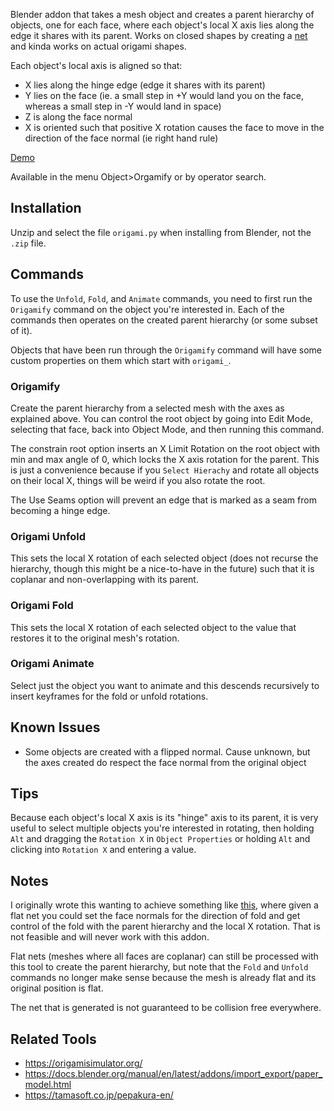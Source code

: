 Blender addon that takes a mesh object and creates a parent hierarchy of objects, one for each face, where each object's local X axis lies along the edge it shares with its parent. Works on closed shapes by creating a [net](https://en.wikipedia.org/wiki/Net_(polyhedron)) and kinda works on actual origami shapes.

Each object's local axis is aligned so that:

  - X lies along the hinge edge (edge it shares with its parent)
  - Y lies on the face (ie. a small step in +Y would land you on the face, whereas a small step in -Y would land in space)
  - Z is along the face normal
  - X is oriented such that positive X rotation causes the face to move in the direction of the face normal (ie right hand rule)

[Demo](https://youtu.be/28FP0Ip6860)

Available in the menu Object>Orgamify or by operator search.

## Installation

Unzip and select the file `origami.py` when installing from Blender, not the `.zip` file.

## Commands

To use the `Unfold`, `Fold`, and `Animate` commands, you need to first run the `Origamify` command on the object you're interested in. Each of the commands then operates on the created parent hierarchy (or some subset of it).

Objects that have been run through the `Origamify` command will have some custom properties on them which start with `origami_`.

### Origamify

Create the parent hierarchy from a selected mesh with the axes as explained above. You can control the root object by going into Edit Mode, selecting that face, back into Object Mode, and then running this command.

The constrain root option inserts an X Limit Rotation on the root object with min and max angle of 0, which locks the X axis rotation for the parent. This is just a convenience because if you `Select Hierachy` and rotate all objects on their local X, things will be weird if you also rotate the root.

The Use Seams option will prevent an edge that is marked as a seam from becoming a hinge edge.

### Origami Unfold

This sets the local X rotation of each selected object (does not recurse the hierarchy, though this might be a nice-to-have in the future) such that it is coplanar and non-overlapping with its parent.

### Origami Fold

This sets the local X rotation of each selected object to the value that restores it to the original mesh's rotation.

### Origami Animate

Select just the object you want to animate and this descends recursively to insert keyframes for the fold or unfold rotations.

## Known Issues

  - Some objects are created with a flipped normal. Cause unknown, but the axes created do respect the face normal from the original object

## Tips

Because each object's local X axis is its "hinge" axis to its parent, it is very useful to select multiple objects you're interested in rotating, then holding `Alt` and dragging the `Rotation X` in `Object Properties` or holding `Alt` and clicking into `Rotation X` and entering a value.

## Notes

I originally wrote this wanting to achieve something like [this](https://origamisimulator.org/), where given a flat net you could set the face normals for the direction of fold and get control of the fold with the parent hierarchy and the local X rotation. That is not feasible and will never work with this addon.

Flat nets (meshes where all faces are coplanar) can still be processed with this tool to create the parent hierarchy, but note that the `Fold` and `Unfold` commands no longer make sense because the mesh is already flat and its original position is flat.

The net that is generated is not guaranteed to be collision free everywhere.

## Related Tools

  - <https://origamisimulator.org/>
  - <https://docs.blender.org/manual/en/latest/addons/import_export/paper_model.html>
  - <https://tamasoft.co.jp/pepakura-en/>
